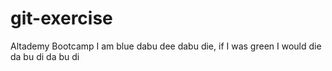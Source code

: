 # git-exercise
Altademy Bootcamp
I am blue dabu dee dabu die, if I was green I would die da bu di da bu di
